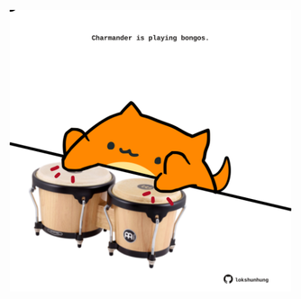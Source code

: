 <!-- built at 10/10/2021, 21:01:39 UTC -->
<p align="center">
  <img width="500" height="500" src="./ReadmeImage.svg">
</p>
